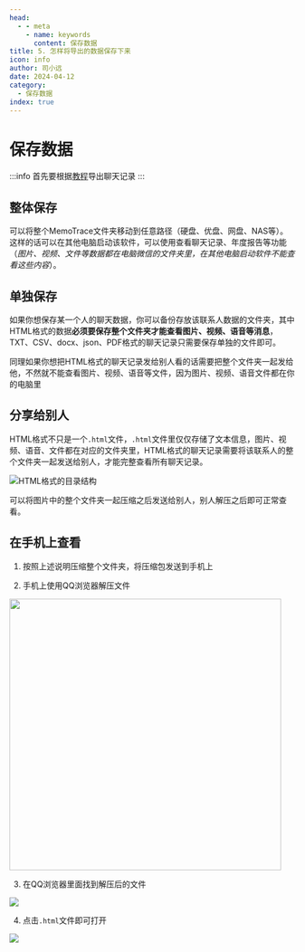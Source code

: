 ```yaml
---
head:
  - - meta
    - name: keywords
      content: 保存数据
title: 5. 怎样将导出的数据保存下来
icon: info
author: 司小远
date: 2024-04-12
category:
  - 保存数据
index: true
---
```


# 保存数据

:::info
首先要根据[教程](exporter.md)导出聊天记录
:::

## 整体保存

可以将整个MemoTrace文件夹移动到任意路径（硬盘、优盘、网盘、NAS等）。这样的话可以在其他电脑启动该软件，可以使用查看聊天记录、年度报告等功能（*图片、视频、文件等数据都在电脑微信的文件夹里，在其他电脑启动软件不能查看这些内容*）。

## 单独保存

如果你想保存某一个人的聊天数据，你可以备份存放该联系人数据的文件夹，其中HTML格式的数据**必须要保存整个文件夹才能查看图片、视频、语音等消息**，TXT、CSV、docx、json、PDF格式的聊天记录只需要保存单独的文件即可。

同理如果你想把HTML格式的聊天记录发给别人看的话需要把整个文件夹一起发给他，不然就不能查看图片、视频、语音等文件，因为图片、视频、语音文件都在你的电脑里

## 分享给别人

HTML格式不只是一个`.html`文件，`.html`文件里仅仅存储了文本信息，图片、视频、语音、文件都在对应的文件夹里，HTML格式的聊天记录需要将该联系人的整个文件夹一起发送给别人，才能完整查看所有聊天记录。

![HTML格式的目录结构](https://blog.lc044.love/static/img/500777dc372a52bc7e4d94fdeb98b662.clipboard-2025-02-14.webp)

可以将图片中的整个文件夹一起压缩之后发送给别人，别人解压之后即可正常查看。

## 在手机上查看

1. 按照上述说明压缩整个文件夹，将压缩包发送到手机上

2. 手机上使用QQ浏览器解压文件

<img src="https://blog.lc044.love/static/img/03488132e9cca0d35d402fe11224119b.clipboard-2025-02-14.webp" height="480px">

3. 在QQ浏览器里面找到解压后的文件

![](https://blog.lc044.love/static/img/1dbcf36df079d018e5f4b29f176f70d8.clipboard-2025-02-14.webp)

4. 点击`.html`文件即可打开

![](https://blog.lc044.love/static/img/d14552d610e66551ade3b2ec8800937e.clipboard-2025-02-14.webp)

